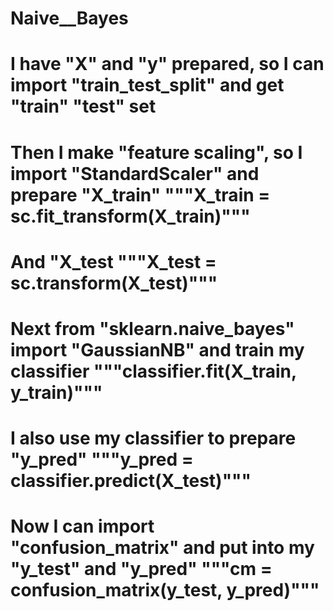 # Naive__Bayes
# I have "X" and "y" prepared, so I can import "train_test_split" and get "train" "test" set
# Then I make "feature scaling", so I import "StandardScaler" and prepare "X_train" """X_train  = sc.fit_transform(X_train)""" 
# And "X_test """X_test = sc.transform(X_test)"""
# Next from "sklearn.naive_bayes" import "GaussianNB" and train my classifier """classifier.fit(X_train, y_train)"""
# I also use my classifier to prepare "y_pred" """y_pred = classifier.predict(X_test)"""
# Now I can import "confusion_matrix" and put into my "y_test" and "y_pred" """cm = confusion_matrix(y_test, y_pred)"""
